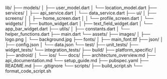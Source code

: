 lib/
├── models/
│   ├── user_model.dart
│   └── location_model.dart
├── services/
│   ├── api_service.dart
│   └── data_service.dart
├── ui/
│   ├── screens/
│   │   ├── home_screen.dart
│   │   └── profile_screen.dart
│   └── widgets/
│       ├── button_widget.dart
│       ├── text_field_widget.dart
│       └── app_bar_widget.dart
├── utils/
│   ├── constants.dart
│   └── helper_functions.dart
├── main.dart
└── assets/
    ├── images/
    │   ├── logo.png
    │   └── background.jpg
    ├── fonts/
    │   ├── main_font.ttf
    ├── json/
    │   ├── config.json
    │   └── data.json
└── test/
    ├── unit_tests/
    ├── widget_tests/
    └── integration_tests/
├── build/
├── platform_specific/
│   ├── android/
│   └── ios/
└── docs/
    ├── architecture_overview.md
    ├── api_documentation.md
    └── setup_guide.md
├── pubspec.yaml
├── README.md
├── .gitignore
└── scripts/
    ├── build_script.sh
    └── format_code_script.sh